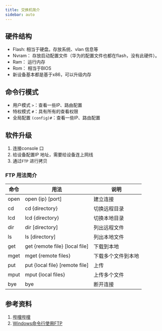 ```yaml
---
title: 交换机简介  
sidebar: auto  
---  
```


## 硬件结构  
- Flash:  相当于硬盘。存放系统、vlan 信息等
- Nvram： 存放启动配置文件（华为的配置文件也都在flash，没有此硬件）。
- Ram： 运行内存
- Rom： 相当于BIOS  
- 新设备基本都是基于x86，可以升级内存  

## 命令行模式  
- 用户模式 `>`：查看一些IP、路由配置  
- 特权模式 `#`：具有所有的查看权限  
- 全局配置 `(config)#`：查看一些IP、路由配置  

## 软件升级  
1. 连接console 口  
2. 给设备配置IP 地址，需要给设备连上网线  
3. 通过`FTP` 进行拷贝  

### FTP 用法简介  

命令|用法|说明  
---|---|---
open|open {ip} [port]|建立连接  
cd| cd {directory}|切换远程目录  
lcd| lcd {directory}|切换本地目录  
dir| dir [directory]|列出远程文件  
ls| ls [directory]|列出本地文件  
get|get {remote file} [local file]|下载到本地
mget|mget {remote files}|下载多个文件到本地
put|put {local file} [remote file]|上传  
mput|mput {local files} |上传多个文件  
bye|bye|断开连接  

## 参考资料  
1. [哔哩哔哩](https://www.bilibili.com/video/BV1kE411N7JV)  
2. [Windows命令行使用FTP](https://www.cnblogs.com/whseay/p/3456038.html) 
